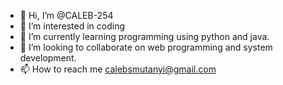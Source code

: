- 👋 Hi, I’m @CALEB-254
- 👀 I’m interested in coding
- 🌱 I’m currently learning programming using python and java.
- 💞️ I’m looking to collaborate on web programming and system development.
- 📫 How to reach me calebsmutanyi@gmail.com

<!---
CALEB-254/CALEB-254 is a ✨ special ✨ repository because its `README.md` (this file) appears on your GitHub profile.
You can click the Preview link to take a look at your changes.
--->
